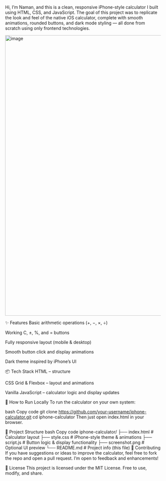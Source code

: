 Hi, I’m Naman, and this is a clean, responsive iPhone-style calculator I built using HTML, CSS, and JavaScript.
The goal of this project was to replicate the look and feel of the native iOS calculator, complete with smooth animations, rounded buttons, and dark mode styling — all done from scratch using only frontend technologies.

<img width="759" height="904" alt="image" src="https://github.com/user-attachments/assets/7bc34b70-e439-4beb-9a8f-ad20786ebc89" />


✨ Features
Basic arithmetic operations (+, −, ×, ÷)

Working C, ±, %, and = buttons

Fully responsive layout (mobile & desktop)

Smooth button click and display animations

Dark theme inspired by iPhone’s UI

📦 Tech Stack
HTML – structure

CSS Grid & Flexbox – layout and animations

Vanilla JavaScript – calculator logic and display updates

🔧 How to Run Locally
To run the calculator on your own system:

bash
Copy code
git clone https://github.com/your-username/iphone-calculator.git
cd iphone-calculator
Then just open index.html in your browser.

📁 Project Structure
bash
Copy code
iphone-calculator/
├── index.html      # Calculator layout
├── style.css       # iPhone-style theme & animations
├── script.js       # Button logic & display functionality
├── screenshot.png  # Optional UI preview
└── README.md       # Project info (this file)
🤝 Contributing
If you have suggestions or ideas to improve the calculator, feel free to fork the repo and open a pull request. I’m open to feedback and enhancements!

📄 License
This project is licensed under the MIT License.
Free to use, modify, and share.
